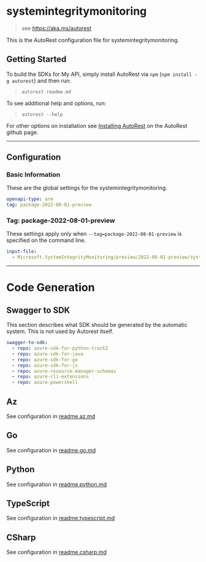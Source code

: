 # systemintegritymonitoring

> see https://aka.ms/autorest

This is the AutoRest configuration file for systemintegritymonitoring.

## Getting Started

To build the SDKs for My API, simply install AutoRest via `npm` (`npm install -g autorest`) and then run:

> `autorest readme.md`

To see additional help and options, run:

> `autorest --help`

For other options on installation see [Installing AutoRest](https://aka.ms/autorest/install) on the AutoRest github page.

---

## Configuration

### Basic Information

These are the global settings for the systemintegritymonitoring.

```yaml
openapi-type: arm
tag: package-2022-08-01-preview
```

### Tag: package-2022-08-01-preview

These settings apply only when `--tag=package-2022-08-01-preview` is specified on the command line.

```yaml $(tag) == 'package-2022-08-01-preview'
input-file:
  - Microsoft.SystemIntegrityMonitoring/preview/2022-08-01-preview/systemintegritymonitoring.json
```

---

# Code Generation

## Swagger to SDK

This section describes what SDK should be generated by the automatic system.
This is not used by Autorest itself.

```yaml $(swagger-to-sdk)
swagger-to-sdk:
  - repo: azure-sdk-for-python-track2
  - repo: azure-sdk-for-java
  - repo: azure-sdk-for-go
  - repo: azure-sdk-for-js
  - repo: azure-resource-manager-schemas
  - repo: azure-cli-extensions
  - repo: azure-powershell
```
## Az

See configuration in [readme.az.md](./readme.az.md)

## Go

See configuration in [readme.go.md](./readme.go.md)

## Python

See configuration in [readme.python.md](./readme.python.md)

## TypeScript

See configuration in [readme.typescript.md](./readme.typescript.md)

## CSharp

See configuration in [readme.csharp.md](./readme.csharp.md)

